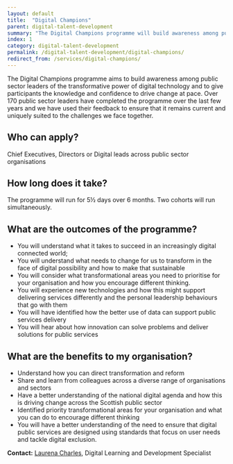 ```yaml
---
layout: default
title:  "Digital Champions"
parent: digital-talent-development
summary: "The Digital Champions programme will build awareness among public sector leaders of the transformative power of digital technology and to give participants the knowledge and confidence to drive change at pace."
index: 1
category: digital-talent-development
permalink: /digital-talent-development/digital-champions/
redirect_from: /services/digital-champions/
---
```


The Digital Champions programme aims to build awareness among public sector leaders of the transformative power of digital technology and to give participants the knowledge and confidence to drive change at pace.  Over 170 public sector leaders have completed the programme over the last few years and we have used their feedback to ensure that it remains current and uniquely suited to the challenges we face together.

## Who can apply?

Chief Executives, Directors or Digital leads across public sector organisations

## How long does it take?

The programme will run for 5½ days over 6 months. Two cohorts will run simultaneously.

## What are the outcomes of the programme?

-	You will understand what it takes to succeed in an increasingly digital connected world;
-	You will understand what needs to change for us to transform in the face of digital possibility and how to make that sustainable
-	You will consider what transformational areas you need to prioritise for your organisation and how you encourage different thinking.
-	You will experience new technologies and how this might support delivering services differently and the personal leadership behaviours that go with them
-	You will have identified how the better use of data can support public services delivery
-	You will hear about how innovation can solve problems and deliver solutions for public services


## What are the benefits to my organisation?
-	Understand how you can direct transformation and reform
-	Share and learn from colleagues across a diverse range of organisations and sectors
-	Have a better understanding of the national digital agenda and how this is driving change across the Scottish public sector
-	Identified priority transformational areas for your organisation and what you can do to encourage different thinking
-	You will have a better understanding of the need to ensure that digital public services are designed using standards that focus on user needs and tackle digital exclusion.

**Contact:** [Laurena Charles](mailto:Laurena.Charles@gov.scot), Digital Learning and Development Specialist

